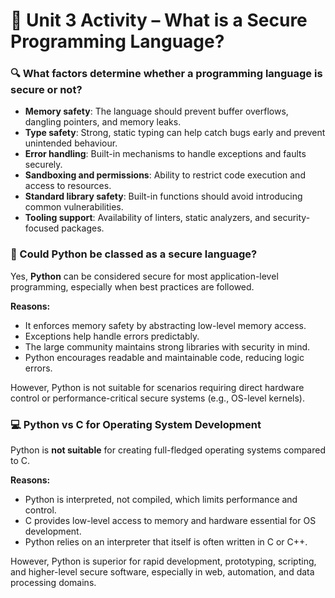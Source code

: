 
# 🧠 Unit 3 Activity – What is a Secure Programming Language?

### 🔍 What factors determine whether a programming language is secure or not?

- **Memory safety**: The language should prevent buffer overflows, dangling pointers, and memory leaks.
- **Type safety**: Strong, static typing can help catch bugs early and prevent unintended behaviour.
- **Error handling**: Built-in mechanisms to handle exceptions and faults securely.
- **Sandboxing and permissions**: Ability to restrict code execution and access to resources.
- **Standard library safety**: Built-in functions should avoid introducing common vulnerabilities.
- **Tooling support**: Availability of linters, static analyzers, and security-focused packages.

### 🐍 Could Python be classed as a secure language?

Yes, **Python** can be considered secure for most application-level programming, especially when best practices are followed.

**Reasons:**
- It enforces memory safety by abstracting low-level memory access.
- Exceptions help handle errors predictably.
- The large community maintains strong libraries with security in mind.
- Python encourages readable and maintainable code, reducing logic errors.

However, Python is not suitable for scenarios requiring direct hardware control or performance-critical secure systems (e.g., OS-level kernels).

### 💻 Python vs C for Operating System Development

Python is **not suitable** for creating full-fledged operating systems compared to C.

**Reasons:**
- Python is interpreted, not compiled, which limits performance and control.
- C provides low-level access to memory and hardware essential for OS development.
- Python relies on an interpreter that itself is often written in C or C++.

However, Python is superior for rapid development, prototyping, scripting, and higher-level secure software, especially in web, automation, and data processing domains.
